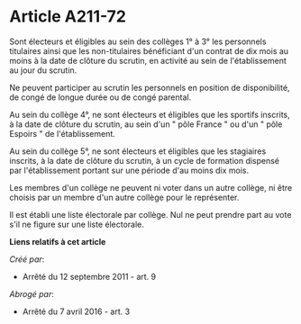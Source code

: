 # Article A211-72

Sont électeurs et éligibles au sein des collèges 1° à 3° les personnels titulaires ainsi que les non-titulaires bénéficiant
d'un contrat de dix mois au moins à la date de clôture du scrutin, en activité au sein de l'établissement au jour du
scrutin. 

Ne peuvent participer au scrutin les personnels en position de disponibilité, de congé de longue durée ou de congé parental. 

Au sein du collège 4°, ne sont électeurs et éligibles que les sportifs inscrits, à la date de clôture du scrutin, au sein
d'un " pôle France " ou d'un " pôle Espoirs " de l'établissement. 

Au sein du collège 5°, ne sont électeurs et éligibles que les stagiaires inscrits, à la date de clôture du scrutin, à un
cycle de formation dispensé par l'établissement portant sur une période d'au moins dix mois. 

Les membres d'un collège ne peuvent ni voter dans un autre collège, ni être choisis par un membre d'un autre collège pour le
représenter. 

Il est établi une liste électorale par collège. Nul ne peut prendre part au vote s'il ne figure sur une liste électorale.

**Liens relatifs à cet article**

_Créé par_:

  - Arrêté du 12 septembre 2011 - art. 9

_Abrogé par_:

  - Arrêté du 7 avril 2016 - art. 3
